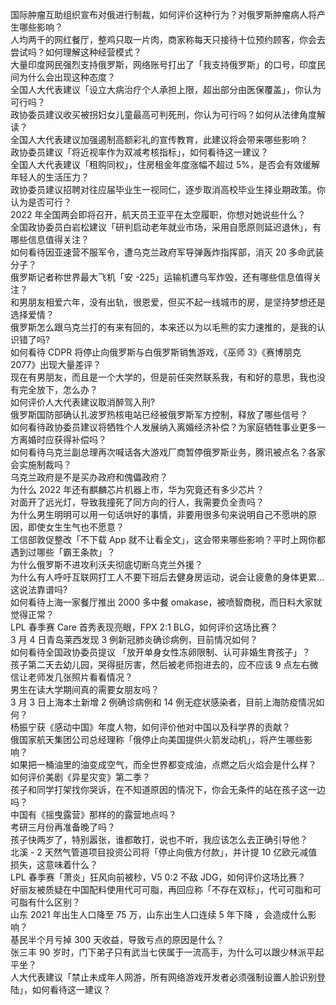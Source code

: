 国际肿瘤互助组织宣布对俄进行制裁，如何评价这种行为？对俄罗斯肿瘤病人将产生哪些影响？  
人均两千的网红餐厅，整鸡只取一片肉，商家称每天只接待十位预约顾客，你会去尝试吗？如何理解这种经营模式？  
大量印度网民强烈支持俄罗斯，网络账号打出了「我支持俄罗斯」的口号，印度民间为什么会出现这种态度？  
全国人大代表建议「设立大病治疗个人承担上限，超出部分由医保覆盖」，你认为可行吗？  
政协委员建议收买被拐妇女儿童最高可判死刑，你认为可行吗？如何从法律角度解读？  
全国人大代表建议加强遏制高额彩礼的宣传教育，此建议将会带来哪些影响？  
政协委员建议「将近视率作为双减考核指标」，如何看待这一建议？  
全国人大代表建议「租购同权」，住房租金年度涨幅不超过 5%，是否会有效缓解年轻人的生活压力？  
政协委员建议招聘对往应届毕业生一视同仁，逐步取消高校毕业生择业期政策。你认为是否可行？  
2022 年全国两会即将召开，航天员王亚平在太空履职，你想对她说些什么？  
全国政协委员白岩松建议「研判启动老年就业市场，采用自愿原则延迟退休」，有哪些信息值得关注？  
如何看待因亚速营不服军令，遭乌克兰政府军导弹轰炸指挥部，消灭 20 多命武装分子？  
俄罗斯记者称世界最大飞机「安 -225」运输机遭乌军炸毁，还有哪些信息值得关注？  
和男朋友相爱六年，没有出轨，很恩爱，但买不起一线城市的房，是坚持梦想还是选择爱情？  
俄罗斯怎么跟乌克兰打的有来有回的，本来还以为以毛熊的实力速推的，是我的认识错了吗?  
如何看待 CDPR 将停止向俄罗斯与白俄罗斯销售游戏，《巫师 3》《赛博朋克 2077》出现大量差评？  
现在有男朋友，而且是一个大学的，但是前任突然联系我，有和好的意思，我也没有完全放下，怎么办？  
如何评价人大代表建议取消醉驾入刑?  
俄罗斯国防部确认扎波罗热核电站已经被俄罗斯军方控制，释放了哪些信号？  
如何看待政协委员建议将牺牲个人发展纳入离婚经济补偿？为家庭牺牲事业更多一方离婚时应获得补偿吗？  
如何看待乌克兰副总理再次喊话各大游戏厂商暂停俄罗斯业务，腾讯被点名？各家会实施制裁吗？  
乌克兰政府是不是买办政府和傀儡政府？  
为什么 2022 年还有麒麟芯片机器上市，华为究竟还有多少芯片？  
对面开了远光灯，导致我撞死了同方向的行人，我需要负全责吗？  
为什么男生明明可以用一句话哄好的事情，非要用很多句来说明自己不愿哄的原因，即使女生生气也不愿意？  
工信部敦促整改「不下载 App 就不让看全文」，这会带来哪些影响？平时上网你都遇到过哪些「霸王条款」？  
为什么俄罗斯不进攻利沃夫彻底切断乌克兰外援？  
为什么有人呼吁互联网打工人不要下班后去健身房运动，说会让疲惫的身体更累…这说法靠谱吗?  
如何看待上海一家餐厅推出 2000 多中餐 omakase，被喷智商税，而日料大家就觉得正常？  
LPL 春季赛 Care 首秀表现亮眼，FPX 2:1 BLG，如何评价这场比赛？  
3 月 4 日青岛莱西发现 3 例新冠肺炎确诊病例，目前情况如何？  
如何看待全国政协委员提议 「放开单身女性冻卵限制、认可非婚生育孩子」？  
孩子第二天去幼儿园，哭得挺厉害，然后被老师抱进去的，应不应该 9 点左右微信让老师发几张照片看看情况？  
男生在读大学期间真的需要女朋友吗？  
3 月 3 日上海本土新增 2 例确诊病例和 14 例无症状感染者，目前上海防疫情况如何？  
杨振宁获《感动中国》年度人物，如何评价他对中国以及科学界的贡献？  
俄国家航天集团公司总经理称「俄停止向美国提供火箭发动机」，将产生哪些影响？  
如果把一桶油里的油变成空气，而全世界都变成油，点燃之后火焰会是什么样？  
如何评价美剧《异星灾变》第二季？  
孩子和同学打架找你哭诉，在不知道原因的情况下，你会无条件的站在孩子这一边吗？  
中国有《摇曳露营》那样的的露营地点吗？  
考研三月份再准备晚了吗？  
孩子快两岁了，特别嚣张，谁都敢打，说也不听，我应该怎么去正确引导他？  
北溪 - 2 天然气管道项目投资公司将「停止向俄方付款」，并计提 10 亿欧元减值损失，这意味着什么？  
LPL 春季赛「萧炎」狂风向前被秒，V5 0:2 不敌 JDG，如何评价这场比赛？  
好丽友被质疑在中国配料使用代可可脂，再回应称「不存在双标」，代可可脂和可可脂有什么区别？  
山东 2021 年出生人口降至 75 万，山东出生人口连续 5 年下降 ，会造成什么影响？  
基民半个月亏掉 300 天收益，导致亏点的原因是什么？  
张三丰 90 岁时，门下弟子只有武当七侠属于一流高手，为什么可以跟少林派平起平坐？  
人大代表建议「禁止未成年人网游，所有网络游戏开发者必须强制设置人脸识别登陆」，如何看待这一建议？  
